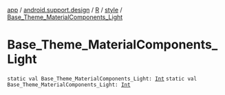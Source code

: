 [app](../../../index.md) / [android.support.design](../../index.md) / [R](../index.md) / [style](index.md) / [Base_Theme_MaterialComponents_Light](./-base_-theme_-material-components_-light.md)

# Base_Theme_MaterialComponents_Light

`static val Base_Theme_MaterialComponents_Light: `[`Int`](https://kotlinlang.org/api/latest/jvm/stdlib/kotlin/-int/index.html)
`static val Base_Theme_MaterialComponents_Light: `[`Int`](https://kotlinlang.org/api/latest/jvm/stdlib/kotlin/-int/index.html)